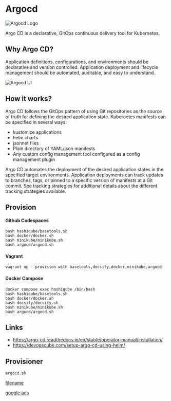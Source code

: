 # Argocd

![Argocd Logo](images/argocd-logo.png?raw=true "Argocd Logo")

Argo CD is a declarative, GitOps continuous delivery tool for Kubernetes.

## Why Argo CD?

Application definitions, configurations, and environments should be declarative and version controlled. Application deployment and lifecycle management should be automated, auditable, and easy to understand.

![Argocd UI](images/argocd-ui.webp?raw=true "Argocd UI")

## How it works? 

Argo CD follows the GitOps pattern of using Git repositories as the source of truth for defining the desired application state. Kubernetes manifests can be specified in several ways:

- kustomize applications
- helm charts
- jsonnet files
- Plain directory of YAML/json manifests
- Any custom config management tool configured as a config management plugin

Argo CD automates the deployment of the desired application states in the specified target environments. Application deployments can track updates to branches, tags, or pinned to a specific version of manifests at a Git commit. See tracking strategies for additional details about the different tracking strategies available.

## Provision

<!-- tabs:start -->
#### **Github Codespaces**

```
bash hashiqube/basetools.sh
bash docker/docker.sh
bash minikube/minikube.sh
bash argocd/argocd.sh
```

#### **Vagrant**

```
vagrant up --provision-with basetools,docsify,docker,minikube,argocd
```

#### **Docker Compose**

```
docker compose exec hashiqube /bin/bash
bash hashiqube/basetools.sh
bash docker/docker.sh
bash docsify/docsify.sh
bash minikube/minikube.sh
bash argocd/argocd.sh
```
<!-- tabs:end -->

## Links 

- https://argo-cd.readthedocs.io/en/stable/operator-manual/installation/
- https://devopscube.com/setup-argo-cd-using-helm/

## Provisioner

`argocd.sh`

[filename](argocd.sh ':include :type=code')

[google ads](../googleads.html ':include :type=iframe width=100% height=300px')